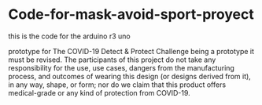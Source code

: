 # Code-for-mask-avoid-sport-proyect
this is the code for the arduino r3 uno

prototype for The COVID-19 Detect & Protect Challenge 
being a prototype it must be revised.
The participants of this project do not take any responsibility for the use, use cases, dangers from the manufacturing process, and outcomes of wearing this design (or designs derived from it), in any way, shape, or form; nor do we claim that this product offers medical-grade or any kind of protection from COVID-19.
